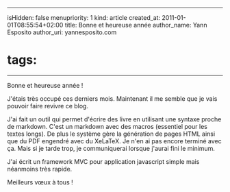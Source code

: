 -----
isHidden:       false
menupriority:   1
kind:           article
created_at:     2011-01-01T08:55:54+02:00
title: Bonne et heureuse année
author_name: Yann Esposito
author_uri: yannesposito.com
# tags:
-----

Bonne et heureuse année !

J'étais très occupé ces derniers mois.
Maintenant il me semble que je vais pouvoir faire revivre ce blog.

J'ai fait un outil qui permet d'écrire des livre en utilisant une syntaxe proche de markdown. 
C'est un markdown avec des macros (essentiel pour les textes longs).
De plus le système gère la génération de pages HTML ainsi que du PDF engendré avec du XeLaTeX.
Je n'en ai pas encore terminé avec ça. Mais si je tarde trop, je communiquerai lorsque j'aurai fini le minimum.

J'ai écrit un framework MVC pour application javascript simple mais néanmoins très rapide.

Meilleurs vœux à tous !
